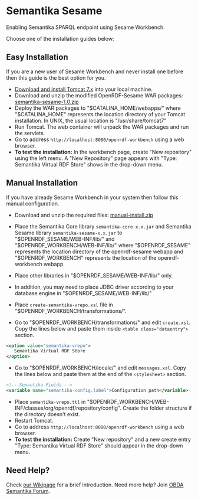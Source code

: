 Semantika Sesame
================

Enabling Semantika SPARQL endpoint using Sesame Workbench.

Choose one of the installation guides below:

Easy Installation
-----------------

If you are a new user of Sesame Workbench and never install one before then this guide is the best option for you.

* [Download and install Tomcat 7.x](http://tomcat.apache.org/download-70.cgi) into your local machine.
* Download and unzip the modified OpenRDF-Sesame WAR packages:
[semantika-sesame-1.0.zip](https://github.com/obidea/semantika-sesame/releases/download/v1.0/semantika-sesame-1.0.zip)
* Deploy the WAR packages to "$CATALINA_HOME/webapps/" where "$CATALINA_HOME" represents the location directory of your
Tomcat installation. In UNIX, the usual location is "/usr/share/tomcat7"
* Run Tomcat. The web container will unpack the WAR packages and run the servlets.
* Go to address `http://localhost:8080/openrdf-workbench` using a web browser.
* **To test the installation:** In the workbench page, create "New repository" using the left menu. A "New Repository"
page appears with "Type: Semantika Virtual RDF Store" shows in the drop-down menu.


Manual Installation
-------------------

If you have already Sesame Workbench in your system then follow this manual configuration.

* Download and unzip the required files:
[manual-install.zip](https://github.com/obidea/semantika-sesame/releases/download/v1.0/manual-install.zip)

* Place the Semantika Core library `semantika-core-x.x.jar` and Semantika Sesame library `semantika-sesame-x.x.jar`
to "$OPENRDF_SESAME/WEB-INF/lib/" and "$OPENRDF_WORKBENCH/WEB-INF/lib/" where "$OPENRDF_SESAME" represents the location
directory of the openrdf-sesame webapp and "$OPENRDF_WORKBENCH" represents the location of the openrdf-workbench webapp.
* Place other libraries in "$OPENRDF_SESAME/WEB-INF/lib/" only.
* In addition, you may need to place JDBC driver according to your database engine in "$OPENRDF_SESAME/WEB-INF/lib/"

* Place `create-semantika-vrepo.xsl` file in "$OPENRDF_WORKBENCH/transformations/".
* Go to "$OPENRDF_WORKBENCH/transformations/" and edit `create.xsl`. Copy the lines below and paste them inside
`<table class="dataentry">` section.
```xml
<option value="semantika-vrepo">
   Semantika Virtual RDF Store
</option>
```
* Go to "$OPENRDF_WORKBENCH/locale/" and edit `messages.xsl`. Copy the lines below and paste them at the end of the
`<stylesheet>` section.
```xml
<!-- Semantika Fields -->
<variable name="semantika-config.label">Configuration path</variable>
```
* Place `semantika-vrepo.ttl` in "$OPENRDF_WORKBENCH/WEB-INF/classes/org/openrdf/repository/config". Create the folder
structure if the directory doesn't exist.
* Restart Tomcat.
* Go to address `http://localhost:8080/openrdf-workbench` using a web browser.
* **To test the installation:** Create "New repository" and a new create entry "Type: Semantika Virtual RDF Store"
should appear in the drop-down menu.

Need Help?
----------

Check [our Wikipage](https://github.com/obidea/semantika-api/wiki) for a brief introduction.
Need more help? Join [OBDA Semantika Forum](https://groups.google.com/forum/#!forum/obda-semantika).